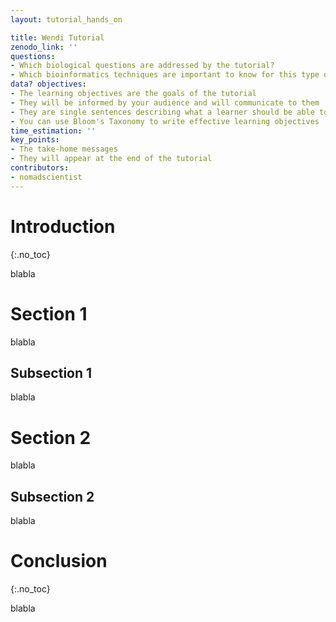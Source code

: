 ```yaml
---
layout: tutorial_hands_on

title: Wendi Tutorial
zenodo_link: ''
questions:
- Which biological questions are addressed by the tutorial?
- Which bioinformatics techniques are important to know for this type of
data? objectives:
- The learning objectives are the goals of the tutorial
- They will be informed by your audience and will communicate to them
- They are single sentences describing what a learner should be able to
- You can use Bloom's Taxonomy to write effective learning objectives
time_estimation: ''
key_points:
- The take-home messages
- They will appear at the end of the tutorial
contributors:
- nomadscientist
---
```

# Introduction
{:.no_toc}

blabla

# Section 1

blabla

## Subsection 1

blabla

# Section 2

blabla

## Subsection 2

blabla

# Conclusion
{:.no_toc}

blabla
